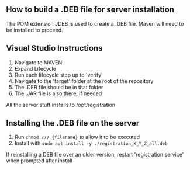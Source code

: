 How to build a .DEB file for server installation
------------------------------------------------

The POM extension JDEB is used to create a .DEB file.
Maven will need to be installed to proceed.

Visual Studio Instructions
------------------------------------------------
1. Navigate to MAVEN
2. Expand Lifecycle
3. Run each lifecycle step up to 'verify'
4. Navigate to the 'target' folder at the root of the repository
5. The .DEB file should be in that folder
6. The .JAR file is also there, if needed
 
All the server stuff installs to /opt/registration


Installing the .DEB file on the server
--------------------------------------

1. Run `chmod 777 {filename}` to allow it to be executed
2. Install with `sudo apt install -y ./registration_X_Y_Z_all.deb`

If reinstalling a DEB file over an older version, restart 'registration.service' when prompted after install
